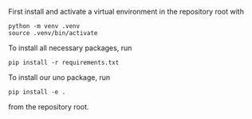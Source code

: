 First install and activate a virtual environment in the repository root with
```shell
python -m venv .venv
source .venv/bin/activate
```

To install all necessary packages, run
```shell
pip install -r requirements.txt
```

To install our uno package, run
```shell
pip install -e .
```
from the repository root.